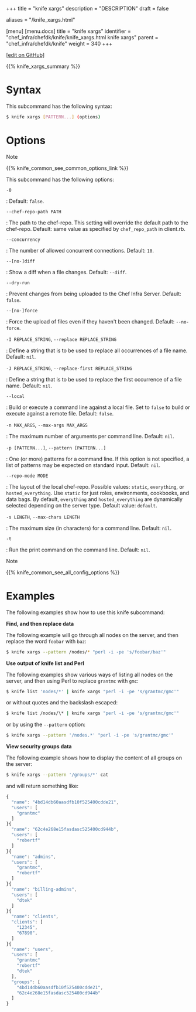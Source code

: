 +++
title = "knife xargs"
description = "DESCRIPTION"
draft = false

aliases = "/knife_xargs.html"

[menu]
  [menu.docs]
    title = "knife xargs"
    identifier = "chef_infra/chefdk/knife/knife_xargs.html knife xargs"
    parent = "chef_infra/chefdk/knife"
    weight = 340
+++    

[\[edit on
GitHub\]](https://github.com/chef/chef-web-docs/blob/master/chef_master/source/knife_xargs.rst)

{{% knife_xargs_summary %}}

Syntax
======

This subcommand has the following syntax:

``` bash
$ knife xargs [PATTERN...] (options)
```

Options
=======

<div class="note" markdown="1">

<div class="admonition-title" markdown="1">

Note

</div>

{{% knife_common_see_common_options_link %}}

</div>

This subcommand has the following options:

`-0`

:   Default: `false`.

`--chef-repo-path PATH`

:   The path to the chef-repo. This setting will override the default
    path to the chef-repo. Default: same value as specified by
    `chef_repo_path` in client.rb.

`--concurrency`

:   The number of allowed concurrent connections. Default: `10`.

`--[no-]diff`

:   Show a diff when a file changes. Default: `--diff`.

`--dry-run`

:   Prevent changes from being uploaded to the Chef Infra Server.
    Default: `false`.

`--[no-]force`

:   Force the upload of files even if they haven't been changed.
    Default: `--no-force`.

`-I REPLACE_STRING`, `--replace REPLACE_STRING`

:   Define a string that is to be used to replace all occurrences of a
    file name. Default: `nil`.

`-J REPLACE_STRING`, `--replace-first REPLACE_STRING`

:   Define a string that is to be used to replace the first occurrence
    of a file name. Default: `nil`.

`--local`

:   Build or execute a command line against a local file. Set to `false`
    to build or execute against a remote file. Default: `false`.

`-n MAX_ARGS`, `--max-args MAX_ARGS`

:   The maximum number of arguments per command line. Default: `nil`.

`-p [PATTERN...]`, `--pattern [PATTERN...]`

:   One (or more) patterns for a command line. If this option is not
    specified, a list of patterns may be expected on standard input.
    Default: `nil`.

`--repo-mode MODE`

:   The layout of the local chef-repo. Possible values: `static`,
    `everything`, or `hosted_everything`. Use `static` for just roles,
    environments, cookbooks, and data bags. By default, `everything` and
    `hosted_everything` are dynamically selected depending on the server
    type. Default value: `default`.

`-s LENGTH`, `--max-chars LENGTH`

:   The maximum size (in characters) for a command line. Default: `nil`.

`-t`

:   Run the print command on the command line. Default: `nil`.

<div class="note" markdown="1">

<div class="admonition-title" markdown="1">

Note

</div>

{{% knife_common_see_all_config_options %}}

</div>

Examples
========

The following examples show how to use this knife subcommand:

**Find, and then replace data**

The following example will go through all nodes on the server, and then
replace the word `foobar` with `baz`:

``` bash
$ knife xargs --pattern /nodes/* "perl -i -pe 's/foobar/baz'"
```

**Use output of knife list and Perl**

The following examples show various ways of listing all nodes on the
server, and then using Perl to replace `grantmc` with `gmc`:

``` bash
$ knife list 'nodes/*' | knife xargs "perl -i -pe 's/grantmc/gmc'"
```

or without quotes and the backslash escaped:

``` bash
$ knife list /nodes/\* | knife xargs "perl -i -pe 's/grantmc/gmc'"
```

or by using the `--pattern` option:

``` bash
$ knife xargs --pattern '/nodes.*' "perl -i -pe 's/grantmc/gmc'"
```

**View security groups data**

The following example shows how to display the content of all groups on
the server:

``` bash
$ knife xargs --pattern '/groups/*' cat
```

and will return something like:

``` javascript
{
  "name": "4bd14db60aasdfb10f525400cdde21",
  "users": [
    "grantmc"
  ]
}{
  "name": "62c4e268e15fasdasc525400cd944b",
  "users": [
    "robertf"
  ]
}{
  "name": "admins",
  "users": [
    "grantmc",
    "robertf"
  ]
}{
  "name": "billing-admins",
  "users": [
    "dtek"
  ]
}{
  "name": "clients",
  "clients": [
    "12345",
    "67890",
  ]
}{
  "name": "users",
  "users": [
    "grantmc"
    "robertf"
    "dtek"
  ],
  "groups": [
    "4bd14db60aasdfb10f525400cdde21",
    "62c4e268e15fasdasc525400cd944b"
  ]
}
```
